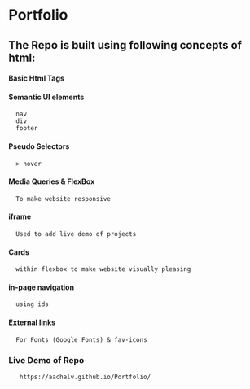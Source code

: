 # Portfolio

## The Repo is built using following concepts of html:
#### Basic Html Tags
#### Semantic UI elements
      nav
      div
      footer
#### Pseudo Selectors
      > hover
#### Media Queries & FlexBox
      To make website responsive
#### iframe
      Used to add live demo of projects
#### Cards
      within flexbox to make website visually pleasing
#### in-page navigation
      using ids
#### External links
      For Fonts (Google Fonts) & fav-icons
      
### Live Demo of Repo
       https://aachalv.github.io/Portfolio/
    
      





 
     
